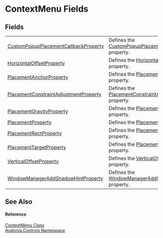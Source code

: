 # ContextMenu Fields




## Fields
<table>
<tr>
<td><a href="F_Avalonia_Controls_ContextMenu_CustomPopupPlacementCallbackProperty">CustomPopupPlacementCallbackProperty</a></td>
<td>Defines the <a href="P_Avalonia_Controls_Primitives_Popup_CustomPopupPlacementCallback">CustomPopupPlacementCallback</a> property.</td>
</tr>
<tr>
<td><a href="F_Avalonia_Controls_ContextMenu_HorizontalOffsetProperty">HorizontalOffsetProperty</a></td>
<td>Defines the <a href="P_Avalonia_Controls_ContextMenu_HorizontalOffset">HorizontalOffset</a> property.</td>
</tr>
<tr>
<td><a href="F_Avalonia_Controls_ContextMenu_PlacementAnchorProperty">PlacementAnchorProperty</a></td>
<td>Defines the <a href="P_Avalonia_Controls_ContextMenu_PlacementAnchor">PlacementAnchor</a> property.</td>
</tr>
<tr>
<td><a href="F_Avalonia_Controls_ContextMenu_PlacementConstraintAdjustmentProperty">PlacementConstraintAdjustmentProperty</a></td>
<td>Defines the <a href="P_Avalonia_Controls_ContextMenu_PlacementConstraintAdjustment">PlacementConstraintAdjustment</a> property.</td>
</tr>
<tr>
<td><a href="F_Avalonia_Controls_ContextMenu_PlacementGravityProperty">PlacementGravityProperty</a></td>
<td>Defines the <a href="P_Avalonia_Controls_ContextMenu_PlacementGravity">PlacementGravity</a> property.</td>
</tr>
<tr>
<td><a href="F_Avalonia_Controls_ContextMenu_PlacementProperty">PlacementProperty</a></td>
<td>Defines the <a href="P_Avalonia_Controls_ContextMenu_Placement">Placement</a> property.</td>
</tr>
<tr>
<td><a href="F_Avalonia_Controls_ContextMenu_PlacementRectProperty">PlacementRectProperty</a></td>
<td>Defines the <a href="P_Avalonia_Controls_ContextMenu_PlacementRect">PlacementRect</a> property.</td>
</tr>
<tr>
<td><a href="F_Avalonia_Controls_ContextMenu_PlacementTargetProperty">PlacementTargetProperty</a></td>
<td>Defines the <a href="P_Avalonia_Controls_ContextMenu_PlacementTarget">PlacementTarget</a> property.</td>
</tr>
<tr>
<td><a href="F_Avalonia_Controls_ContextMenu_VerticalOffsetProperty">VerticalOffsetProperty</a></td>
<td>Defines the <a href="P_Avalonia_Controls_ContextMenu_VerticalOffset">VerticalOffset</a> property.</td>
</tr>
<tr>
<td><a href="F_Avalonia_Controls_ContextMenu_WindowManagerAddShadowHintProperty">WindowManagerAddShadowHintProperty</a></td>
<td>Defines the <a href="P_Avalonia_Controls_ContextMenu_WindowManagerAddShadowHint">WindowManagerAddShadowHint</a> property.</td>
</tr>
</table>

## See Also


#### Reference
<a href="T_Avalonia_Controls_ContextMenu">ContextMenu Class</a>  
<a href="N_Avalonia_Controls">Avalonia.Controls Namespace</a>  

